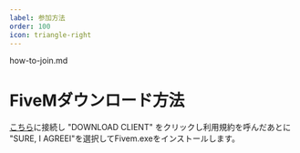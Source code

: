 ```yaml
---
label: 参加方法
order: 100
icon: triangle-right
---
```


how-to-join.md

# FiveMダウンロード方法
[こちら](http://fivem.net/)に接続し "DOWNLOAD CLIENT" をクリックし利用規約を呼んだあとに
"SURE, I AGREEI"を選択してFivem.exeをインストールします。
